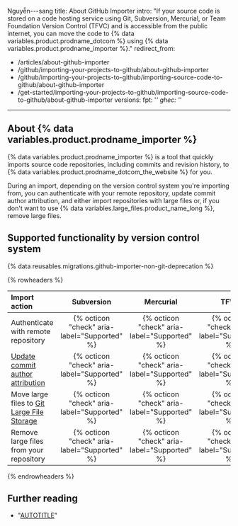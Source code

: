 
Nguyễn---sang
title: About GitHub Importer
intro: "If your source code is stored on a code hosting service using Git, Subversion, Mercurial, or Team Foundation Version Control (TFVC) and is accessible from the public internet, you can move the code to {% data variables.product.prodname_dotcom %} using {% data variables.product.prodname_importer %}."
redirect_from:
  - /articles/about-github-importer
  - /github/importing-your-projects-to-github/about-github-importer
  - /github/importing-your-projects-to-github/importing-source-code-to-github/about-github-importer
  - /get-started/importing-your-projects-to-github/importing-source-code-to-github/about-github-importer
versions:
  fpt: '*'
  ghec: '*'
---

## About {% data variables.product.prodname_importer %}

{% data variables.product.prodname_importer %} is a tool that quickly imports source code repositories, including commits and revision history, to {% data variables.product.prodname_dotcom_the_website %} for you.

During an import, depending on the version control system you're importing from, you can authenticate with your remote repository, update commit author attribution, and either import repositories with large files or, if you don't want to use {% data variables.large_files.product_name_long %}, remove large files.

## Supported functionality by version control system

{% data reusables.migrations.github-importer-non-git-deprecation %}

{% rowheaders %}

| Import action | Subversion | Mercurial | TFVC | Git |
|:--------------|:----------:|:---------:|:----------------------:|:---:|
| Authenticate with remote repository | {% octicon "check" aria-label="Supported" %}| {% octicon "check" aria-label="Supported" %} | {% octicon "check" aria-label="Supported" %} | {% octicon "check" aria-label="Supported" %} |
| [Update commit author attribution](/migrations/importing-source-code/using-github-importer/updating-commit-author-attribution-with-github-importer) | {% octicon "check" aria-label="Supported" %} | {% octicon "check" aria-label="Supported" %} | {% octicon "check" aria-label="Supported" %} | {% octicon "x" aria-label="Not supported" %} |
| Move large files to [Git Large File Storage](/repositories/working-with-files/managing-large-files/about-git-large-file-storage) | {% octicon "check" aria-label="Supported" %} | {% octicon "check" aria-label="Supported" %} | {% octicon "check" aria-label="Supported" %} | {% octicon "x" aria-label="Not supported" %} |
| Remove large files from your repository | {% octicon "check" aria-label="Supported" %} | {% octicon "check" aria-label="Supported" %} | {% octicon "check" aria-label="Supported" %} | {% octicon "x" aria-label="Not supported" %} |

{% endrowheaders %}

## Further reading

- "[AUTOTITLE](/migrations/importing-source-code/using-the-command-line-to-import-source-code/importing-an-external-git-repository-using-the-command-line)"
